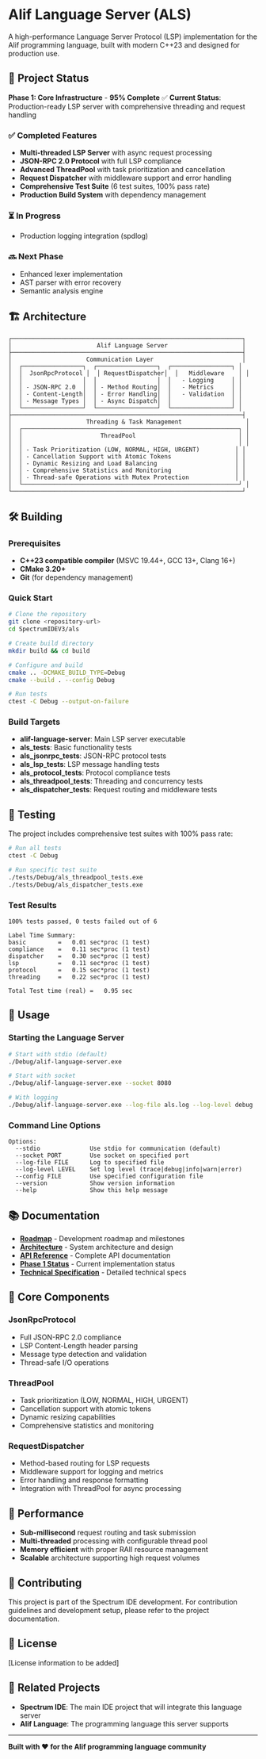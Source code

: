 # Alif Language Server (ALS)

A high-performance Language Server Protocol (LSP) implementation for the Alif programming language, built with modern C++23 and designed for production use.

## 🚀 Project Status

**Phase 1: Core Infrastructure** - **95% Complete** ✅
**Current Status**: Production-ready LSP server with comprehensive threading and request handling

### ✅ Completed Features
- **Multi-threaded LSP Server** with async request processing
- **JSON-RPC 2.0 Protocol** with full LSP compliance
- **Advanced ThreadPool** with task prioritization and cancellation
- **Request Dispatcher** with middleware support and error handling
- **Comprehensive Test Suite** (6 test suites, 100% pass rate)
- **Production Build System** with dependency management

### ⏳ In Progress
- Production logging integration (spdlog)

### 🔜 Next Phase
- Enhanced lexer implementation
- AST parser with error recovery
- Semantic analysis engine

## 🏗️ Architecture

```
┌─────────────────────────────────────────────────────────────────┐
│                        Alif Language Server                     │
├─────────────────────────────────────────────────────────────────┤
│                     Communication Layer                         │
│  ┌─────────────────┐  ┌─────────────────┐  ┌─────────────────┐ │
│  │  JsonRpcProtocol │  │ RequestDispatcher│  │   Middleware    │ │
│  │                 │  │                 │  │   - Logging     │ │
│  │ - JSON-RPC 2.0  │  │ - Method Routing│  │   - Metrics     │ │
│  │ - Content-Length│  │ - Error Handling│  │   - Validation  │ │
│  │ - Message Types │  │ - Async Dispatch│  │                 │ │
│  └─────────────────┘  └─────────────────┘  └─────────────────┘ │
├─────────────────────────────────────────────────────────────────┤
│                     Threading & Task Management                  │
│  ┌─────────────────────────────────────────────────────────────┐ │
│  │                      ThreadPool                             │ │
│  │                                                             │ │
│  │ - Task Prioritization (LOW, NORMAL, HIGH, URGENT)          │ │
│  │ - Cancellation Support with Atomic Tokens                  │ │
│  │ - Dynamic Resizing and Load Balancing                      │ │
│  │ - Comprehensive Statistics and Monitoring                  │ │
│  │ - Thread-safe Operations with Mutex Protection             │ │
│  └─────────────────────────────────────────────────────────────┘ │
└─────────────────────────────────────────────────────────────────┘
```

## 🛠️ Building

### Prerequisites
- **C++23 compatible compiler** (MSVC 19.44+, GCC 13+, Clang 16+)
- **CMake 3.20+**
- **Git** (for dependency management)

### Quick Start
```bash
# Clone the repository
git clone <repository-url>
cd SpectrumIDEV3/als

# Create build directory
mkdir build && cd build

# Configure and build
cmake .. -DCMAKE_BUILD_TYPE=Debug
cmake --build . --config Debug

# Run tests
ctest -C Debug --output-on-failure
```

### Build Targets
- **alif-language-server**: Main LSP server executable
- **als_tests**: Basic functionality tests
- **als_jsonrpc_tests**: JSON-RPC protocol tests
- **als_lsp_tests**: LSP message handling tests
- **als_protocol_tests**: Protocol compliance tests
- **als_threadpool_tests**: Threading and concurrency tests
- **als_dispatcher_tests**: Request routing and middleware tests

## 🧪 Testing

The project includes comprehensive test suites with 100% pass rate:

```bash
# Run all tests
ctest -C Debug

# Run specific test suite
./tests/Debug/als_threadpool_tests.exe
./tests/Debug/als_dispatcher_tests.exe
```

### Test Results
```
100% tests passed, 0 tests failed out of 6

Label Time Summary:
basic         =   0.01 sec*proc (1 test)
compliance    =   0.11 sec*proc (1 test)
dispatcher    =   0.30 sec*proc (1 test)
lsp           =   0.11 sec*proc (1 test)
protocol      =   0.15 sec*proc (1 test)
threading     =   0.22 sec*proc (1 test)

Total Test time (real) =   0.95 sec
```

## 🚀 Usage

### Starting the Language Server

```bash
# Start with stdio (default)
./Debug/alif-language-server.exe

# Start with socket
./Debug/alif-language-server.exe --socket 8080

# With logging
./Debug/alif-language-server.exe --log-file als.log --log-level debug
```

### Command Line Options
```
Options:
  --stdio              Use stdio for communication (default)
  --socket PORT        Use socket on specified port
  --log-file FILE      Log to specified file
  --log-level LEVEL    Set log level (trace|debug|info|warn|error)
  --config FILE        Use specified configuration file
  --version            Show version information
  --help               Show this help message
```

## 📚 Documentation

- **[Roadmap](Documents/ALS/Roadmap.md)** - Development roadmap and milestones
- **[Architecture](Documents/ALS/Architecture.md)** - System architecture and design
- **[API Reference](Documents/ALS/API-Reference.md)** - Complete API documentation
- **[Phase 1 Status](Documents/ALS/Phase1-Status.md)** - Current implementation status
- **[Technical Specification](Documents/ALS/Technical-Specification.md)** - Detailed technical specs

## 🔧 Core Components

### JsonRpcProtocol
- Full JSON-RPC 2.0 compliance
- LSP Content-Length header parsing
- Message type detection and validation
- Thread-safe I/O operations

### ThreadPool
- Task prioritization (LOW, NORMAL, HIGH, URGENT)
- Cancellation support with atomic tokens
- Dynamic resizing capabilities
- Comprehensive statistics and monitoring

### RequestDispatcher
- Method-based routing for LSP requests
- Middleware support for logging and metrics
- Error handling and response formatting
- Integration with ThreadPool for async processing

## 🎯 Performance

- **Sub-millisecond** request routing and task submission
- **Multi-threaded** processing with configurable thread pool
- **Memory efficient** with proper RAII resource management
- **Scalable** architecture supporting high request volumes

## 🤝 Contributing

This project is part of the Spectrum IDE development. For contribution guidelines and development setup, please refer to the project documentation.

## 📄 License

[License information to be added]

## 🔗 Related Projects

- **Spectrum IDE**: The main IDE project that will integrate this language server
- **Alif Language**: The programming language this server supports

---

**Built with ❤️ for the Alif programming language community**